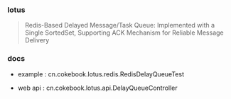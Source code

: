 ### lotus

> Redis-Based Delayed Message/Task Queue: Implemented with a Single SortedSet, Supporting ACK Mechanism for Reliable
> Message Delivery

### docs

- example : cn.cokebook.lotus.redis.RedisDelayQueueTest

- web api :  cn.cokebook.lotus.api.DelayQueueController